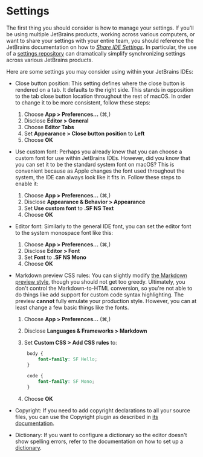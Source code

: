 # Settings

The first thing you should consider is how to manage your settings. If you'll be using multiple JetBrains products, working across various computers, or want to share your settings with your entire team, you should reference the JetBrains documentation on how to [*Share IDE Settings*](https://www.jetbrains.com/help/webstorm/sharing-your-ide-settings.html). In particular, the use of a [settings repository](https://www.jetbrains.com/help/webstorm/sharing-your-ide-settings.html#settings-repository) can dramatically simplify synchronizing settings across various JetBrains products.

Here are some settings you may consider using within your JetBrains IDEs:

* Close button position: This setting defines where the close button is rendered on a tab. It defaults to the right side. This stands in opposition to the tab close button location throughout the rest of macOS. In order to change it to be more consistent, follow these steps:

    1. Choose **App > Preferences...** (⌘,)
    2. Disclose **Editor > General**
    3. Choose **Editor Tabs**
    4. Set **Appearance > Close button position** to **Left**
    5. Choose **OK**

* Use custom font: Perhaps you already knew that you can choose a custom font for use within JetBrains IDEs. However, did you know that you can set it to be the standard system font on macOS? This is convenient because as Apple changes the font used throughout the system, the IDE can always look like it fits in. Follow these steps to enable it:

    1. Choose **App > Preferences...** (⌘,)
    2. Disclose **Appearance & Behavior > Appearance**
    3. Set **Use custom font** to **.SF NS Text**
    4. Choose **OK**

* Editor font: Similarly to the general IDE font, you can set the editor font to the system monospace font like this:

    1. Choose **App > Preferences...** (⌘,)
    2. Disclose **Editor > Font**
    3. Set **Font** to **.SF NS Mono**
    4. Choose **OK**

* Markdown preview CSS rules: You can slightly modify [the Markdown preview style](https://www.jetbrains.com/help/webstorm/markdown.html#css), though you should not get too greedy. Ultimately, you don't control the Markdown-to-HTML conversion, so you're not able to do things like add support for custom code syntax highlighting. The preview **cannot** fully emulate your production style. However, you can at least change a few basic things like the fonts.

    1. Choose **App > Preferences...** (⌘,)
    2. Disclose **Languages & Frameworks > Markdown**
    3. Set **Custom CSS > Add CSS rules** to:
        
       ```css
        body {
            font-family: SF Hello;
        }
        
        code {
            font-family: SF Mono;
        }
        ```
       
    4. Choose **OK**

* Copyright: If you need to add copyright declarations to all your source files, you can use the Copyright plugin as described in [its documentation](https://www.jetbrains.com/help/webstorm/copyright.html).
* Dictionary: If you want to configure a dictionary so the editor doesn't show spelling errors, refer to the documentation on how to set up a [dictionary](https://www.jetbrains.com/help/idea/spellchecking.html#configure-the-dictionaries-to-use).
